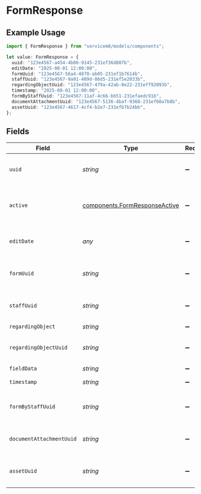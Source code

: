 # FormResponse

## Example Usage

```typescript
import { FormResponse } from "servicem8/models/components";

let value: FormResponse = {
  uuid: "123e4567-a454-4b06-9145-231ef36d807b",
  editDate: "2025-08-01 12:00:00",
  formUuid: "123e4567-56a4-4870-ab05-231ef1b7614b",
  staffUuid: "123e4567-9a91-489d-86d5-231ef5e2033b",
  regardingObjectUuid: "123e4567-479a-42ab-8e22-231eff92093b",
  timestamp: "2025-08-01 12:00:00",
  formByStaffUuid: "123e4567-11af-4c66-bb51-231efaedc91b",
  documentAttachmentUuid: "123e4567-5136-4baf-9368-231ef60a7b8b",
  assetUuid: "123e4567-4617-4cf4-b2e7-231efb7b24bb",
};
```

## Fields

| Field                                                                          | Type                                                                           | Required                                                                       | Description                                                                    | Example                                                                        |
| ------------------------------------------------------------------------------ | ------------------------------------------------------------------------------ | ------------------------------------------------------------------------------ | ------------------------------------------------------------------------------ | ------------------------------------------------------------------------------ |
| `uuid`                                                                         | *string*                                                                       | :heavy_minus_sign:                                                             | Unique identifier for this record                                              | 123e4567-a454-4b06-9145-231ef36d807b                                           |
| `active`                                                                       | [components.FormResponseActive](../../models/components/formresponseactive.md) | :heavy_minus_sign:                                                             | Record active/deleted flag.  Valid values are [0,1]                            |                                                                                |
| `editDate`                                                                     | *any*                                                                          | :heavy_minus_sign:                                                             | Timestamp at which record was last modified                                    | 2025-08-01 12:00:00                                                            |
| `formUuid`                                                                     | *string*                                                                       | :heavy_minus_sign:                                                             | N/A                                                                            | 123e4567-56a4-4870-ab05-231ef1b7614b                                           |
| `staffUuid`                                                                    | *string*                                                                       | :heavy_minus_sign:                                                             | N/A                                                                            | 123e4567-9a91-489d-86d5-231ef5e2033b                                           |
| `regardingObject`                                                              | *string*                                                                       | :heavy_minus_sign:                                                             | N/A                                                                            |                                                                                |
| `regardingObjectUuid`                                                          | *string*                                                                       | :heavy_minus_sign:                                                             | N/A                                                                            | 123e4567-479a-42ab-8e22-231eff92093b                                           |
| `fieldData`                                                                    | *string*                                                                       | :heavy_minus_sign:                                                             | N/A                                                                            |                                                                                |
| `timestamp`                                                                    | *string*                                                                       | :heavy_minus_sign:                                                             | N/A                                                                            | 2025-08-01 12:00:00                                                            |
| `formByStaffUuid`                                                              | *string*                                                                       | :heavy_minus_sign:                                                             | N/A                                                                            | 123e4567-11af-4c66-bb51-231efaedc91b                                           |
| `documentAttachmentUuid`                                                       | *string*                                                                       | :heavy_minus_sign:                                                             | N/A                                                                            | 123e4567-5136-4baf-9368-231ef60a7b8b                                           |
| `assetUuid`                                                                    | *string*                                                                       | :heavy_minus_sign:                                                             | N/A                                                                            | 123e4567-4617-4cf4-b2e7-231efb7b24bb                                           |